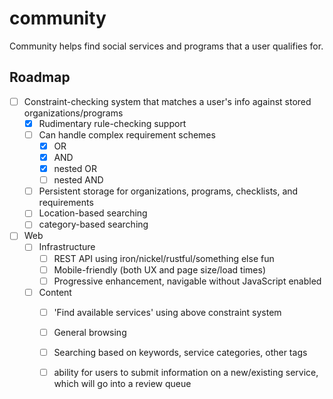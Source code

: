 # community

Community helps find social services and programs that a user qualifies for.

## Roadmap

- [ ] Constraint-checking system that matches a user's info against stored organizations/programs
    - [x] Rudimentary rule-checking support
    - [ ] Can handle complex requirement schemes
        - [X] OR
        - [X] AND
        - [X] nested OR
        - [ ] nested AND
    - [ ] Persistent storage for organizations, programs, checklists, and requirements
    - [ ] Location-based searching
    - [ ] category-based searching
- [ ] Web
    - [ ] Infrastructure
        - [ ] REST API using iron/nickel/rustful/something else fun
        - [ ] Mobile-friendly (both UX and page size/load times)
        - [ ] Progressive enhancement, navigable without JavaScript enabled
    - [ ] Content
        - [ ] 'Find available services' using above constraint system
        - [ ] General browsing
        - [ ] Searching based on keywords, service categories, other tags
        - [ ] ability for users to submit information on a new/existing service, which will go into a review queue
        
    
